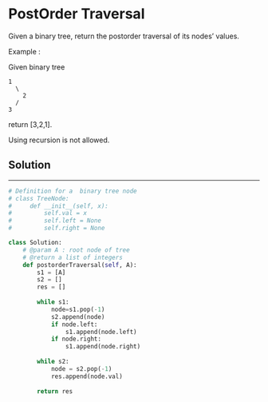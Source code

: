 <h1>PostOrder Traversal</h1>

<p>
Given a binary tree, return the postorder traversal of its nodes’ values.

Example :

Given binary tree

    1
      \
        2
      /
    3
return [3,2,1].

Using recursion is not allowed.
</p>

<h2>Solution</h2>

***

```python
# Definition for a  binary tree node
# class TreeNode:
#     def __init__(self, x):
#         self.val = x
#         self.left = None
#         self.right = None

class Solution:
    # @param A : root node of tree
    # @return a list of integers
    def postorderTraversal(self, A):
        s1 = [A]
        s2 = []
        res = []
        
        while s1:
            node=s1.pop(-1)
            s2.append(node)
            if node.left:
                s1.append(node.left)
            if node.right:
                s1.append(node.right)
                
        while s2:
            node = s2.pop(-1)
            res.append(node.val)
            
        return res
```